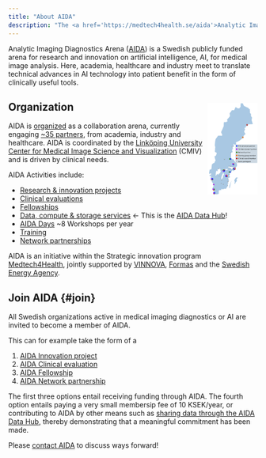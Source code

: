 ```yaml
---
title: "About AIDA"
description: "The <a href='https://medtech4health.se/aida'>Analytic Imaging Diagnostics Arena</a>"
---
```

Analytic Imaging Diagnostics Arena ([AIDA](https://medtech4health.se/aida)) is a
Swedish publicly funded arena for research and innovation on artificial
intelligence, AI, for medical image analysis. Here, academia, healthcare and
industry meet to translate technical advances in AI technology into patient
benefit in the form of clinically useful tools.

## Organization
<div><img id="aida-map" src="/assets/images/aida-map.png" alt="Distribution of AIDA partners in Sweden" style="float: right; width: 20%; margin-top: -5ex; cursor: pointer;"></div>
<script src="https://cdnjs.cloudflare.com/ajax/libs/viewerjs/1.3.2/viewer.min.js"></script>
<script>const viewer = new Viewer(document.getElementById('aida-map'));</script>

AIDA is [organized](https://medtech4health.se/en/aida-en-2/aida-organization/)
as a collaboration arena, currently engaging
[~35 partners](https://medtech4health.se/en/aida-en-2/aida-organization/),
from academia, industry and healthcare. AIDA is coordinated by the
[Linköping University](https://liu.se)
[Center for Medical Image Science and Visualization](https://liu.se/cmiv) (CMIV)
and is driven by clinical needs.

AIDA Activities include:
* [Research & innovation projects](https://medtech4health.se/en/aida-en-2/innovation-projects/)
* [Clinical evaluations](https://medtech4health.se/en/clinical-evaluations/)
* [Fellowships](https://medtech4health.se/en/aida-en-2/15836-2/)
* [Data, compute & storage services](/) &larr; This is the [AIDA Data Hub](/)!
* [AIDA Days](https://medtech4health.se/en/aida-en-2/) ~8 Workshops per year
* [Training](https://medtech4health.se/en/aida-en-2/)
* [Network partnerships](https://medtech4health.se/aida-en/network-partner/)

AIDA is an initiative within the Strategic innovation program
[Medtech4Health](https://medtech4health.se), jointly supported by
[VINNOVA](https://vinnova.se), [Formas](https://formas.se) and the
[Swedish Energy Agency](https://www.energimyndigheten.se/).

## Join AIDA {#join}
All Swedish organizations active in medical imaging diagnostics or AI are
invited to become a member of AIDA.

This can for example take the form of a
1. [AIDA Innovation project](https://medtech4health.se/apply-for-innovation-project/)
2. [AIDA Clinical evaluation](https://medtech4health.se/en/apply-for-clinical-evaluation/)
3. [AIDA Fellowship](https://medtech4health.se/apply-for-clinical-fellowship/)
4. [AIDA Network partnership](https://medtech4health.se/aida-en/network-partner/)

The first three options entail receiving funding through AIDA. The fourth option
entails paying a very small membersip fee of 10 KSEK/year, or contributing to
AIDA by other means such as [sharing data through the AIDA Data Hub](/datasets),
thereby demonstrating that a meaningful commitment has been made.

Please [contact AIDA](mailto:aida@nbis.se) to discuss ways forward!
